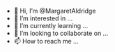 - 👋 Hi, I’m @MargaretAldridge
- 👀 I’m interested in ...
- 🌱 I’m currently learning ...
- 💞️ I’m looking to collaborate on ...
- 📫 How to reach me ...

<!---
MargaretAldridge/MargaretAldridge is a ✨ special ✨ repository because its `README.md` (this file) appears on your GitHub profile.
You can click the Preview link to take a look at your changes.
--->
